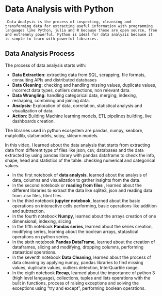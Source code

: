 # Data Analysis with Python

     Data Analysis is the process of inspecting, cleansing and transforming data for extracting useful information with programming languages like Python, julia and R because these are open source, free and extremely powerful. Python is ideal for data analysis because it is simple to learn with powerful libraries.

## Data Analysis Process
The process of data analysis starts with:
* **Data Extraction:** extracting data from SQL, scrapping, file formats, consulting APIs and distributed databases
* **Data Cleaning:** checking and handling missing values, duplicate values, incorrect data types, outliers detections, non relevant data.
* **Data Wrangling:** handling categorical data, merging, indexing, reshaping, combining and joining data.
* **Analysis:** Exploration of data, correlation, statistical analysis and visualization of data.
* **Action:** Building Machine learning models, ETL pipelines building, live dashboards creation.

The libraries used in python ecosystem are pandas, numpy, seaborn, matplotlib, statsmodels, scipy, sklearn models.

In this video, I learned about the data analysis that starts from extracting data from different type of files like json, csv, databases and the data extracted by using pandas library with pandas dataframe to check the info, shape, head and statistics of the table. checking numerical and categorical values. 
* In the first notebook of **data analysis**, learned about the analysis of data, columns and visualization to gather insights from the data.
* In the second notebook or **reading from files** , learned about the different libraries to extract the data like sqlite3, json and reading data from .csv files, html   files.
* In the third notebook **jupyter notebook**, learned about the basic operations on interactive cells performing, basic operations like addition and subtraction.
* In the fourth notebook **Numpy**, learned about the arrays creation of one dimensional, indexing, slicing 
* In the fifth notebook **Pandas series**, learned about the series creation, modifying series, learning about the boolean arrays, statastical operations on python series.
* In the sixth notebook **Pandas DataFrame**, learned about the creation of dataframes, slicing and modifying, dropping columns, performing statastical operations.
* In the seventh notebook **Data Cleaning**, learned about the process of data cleaning by applying numpy, pandas libraries to find missing values, duplicate values,       outliers detection, InterQuartile range.
* In the eigth notebook **Recap**, learned about the importance of python 3 (high level language), collections, tuples and lists operations with the built in functions,   process of raising exceptions and solving the exceptions using "try and except", performing boolean operations.


     

